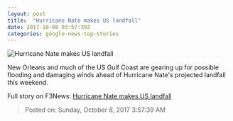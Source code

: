 ```yaml
---
layout: post
title:  "Hurricane Nate makes US landfall"
date: 2017-10-08 03:57:39Z
categories: google-news-top-stories
---
```


![Hurricane Nate makes US landfall](http://i2.cdn.cnn.com/cnnnext/dam/assets/171006235726-hurricane-nate-path-100617-2350-super-tease.jpg)

New Orleans and much of the US Gulf Coast are gearing up for possible flooding and damaging winds ahead of Hurricane Nate's projected landfall this weekend.


Full story on F3News: [Hurricane Nate makes US landfall](http://www.f3nws.com/n/yHarSD)

> Posted on: Sunday, October 8, 2017 3:57:39 AM
